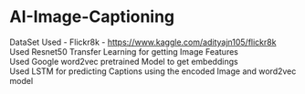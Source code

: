 # AI-Image-Captioning
DataSet Used - Flickr8k - https://www.kaggle.com/adityajn105/flickr8k \
Used Resnet50 Transfer Learning for getting Image Features\
Used Google word2vec pretrained Model to get embeddings\
Used LSTM for predicting Captions using the encoded Image and word2vec model
